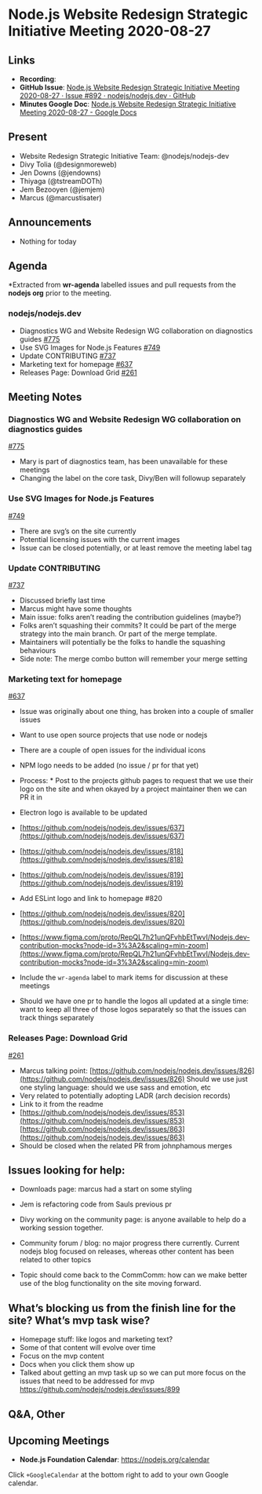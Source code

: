 # Node.js Website Redesign Strategic Initiative Meeting 2020-08-27

## Links

- **Recording**:
- **GitHub Issue**: [Node.js Website Redesign Strategic Initiative Meeting 2020-08-27 · Issue #892 · nodejs/nodejs.dev · GitHub](https://github.com/nodejs/nodejs.dev/issues/892)
- **Minutes Google Doc**: [Node.js Website Redesign Strategic Initiative Meeting 2020-08-27 - Google Docs](https://docs.google.com/document/d/1p8c7aK5f58ckg25wW-peREo5Duvm1EADzu0nbY92Mw4/edit)

## Present

- Website Redesign Strategic Initiative Team: @nodejs/nodejs-dev
- Divy Tolia (@designmoreweb)
- Jen Downs (@jendowns)
- Thiyaga (@tstreamDOTh)
- Jem Bezooyen (@jemjem)
- Marcus (@marcustisater)

## Announcements

- Nothing for today

## Agenda

\*Extracted from **wr-agenda** labelled issues and pull requests from the **nodejs org** prior to the meeting.

### nodejs/nodejs.dev

- Diagnostics WG and Website Redesign WG collaboration on diagnostics guides [#775](https://github.com/nodejs/nodejs.dev/issues/775)
- Use SVG Images for Node.js Features [#749](https://github.com/nodejs/nodejs.dev/pull/749)
- Update CONTRIBUTING [#737](https://github.com/nodejs/nodejs.dev/issues/737)
- Marketing text for homepage [#637](https://github.com/nodejs/nodejs.dev/issues/637)
- Releases Page: Download Grid [#261](https://github.com/nodejs/nodejs.dev/issues/261)

## Meeting Notes

### Diagnostics WG and Website Redesign WG collaboration on diagnostics guides

[#775](https://github.com/nodejs/nodejs.dev/issues/775)

- Mary is part of diagnostics team, has been unavailable for these meetings
- Changing the label on the core task, Divy/Ben will followup separately

### Use SVG Images for Node.js Features

[#749](https://github.com/nodejs/nodejs.dev/pull/749)

- There are svg’s on the site currently
- Potential licensing issues with the current images
- Issue can be closed potentially, or at least remove the meeting label tag

### Update CONTRIBUTING

[#737](https://github.com/nodejs/nodejs.dev/issues/737)

- Discussed briefly last time
- Marcus might have some thoughts
- Main issue: folks aren’t reading the contribution guidelines (maybe?)
- Folks aren’t squashing their commits? It could be part of the merge strategy into the main branch. Or part of the merge template.
- Maintainers will potentially be the folks to handle the squashing behaviours
- Side note: The merge combo button will remember your merge setting

### Marketing text for homepage

[#637](https://github.com/nodejs/nodejs.dev/issues/637)

- Issue was originally about one thing, has broken into a couple of smaller issues
- Want to use open source projects that use node or nodejs
- There are a couple of open issues for the individual icons
- NPM logo needs to be added (no issue / pr for that yet)
- Process: \* Post to the projects github pages to request that we use their logo on the site and when okayed by a project maintainer then we can PR it in

- Electron logo is available to be updated
- [https://github.com/nodejs/nodejs.dev/issues/637](https://github.com/nodejs/nodejs.dev/issues/637)
- [https://github.com/nodejs/nodejs.dev/issues/818](https://github.com/nodejs/nodejs.dev/issues/818)
- [https://github.com/nodejs/nodejs.dev/issues/819](https://github.com/nodejs/nodejs.dev/issues/819)

- Add ESLint logo and link to homepage #820
- [https://github.com/nodejs/nodejs.dev/issues/820](https://github.com/nodejs/nodejs.dev/issues/820)
- [https://www.figma.com/proto/RepQL7h21unQFvhbEtTwvI/Nodejs.dev-contribution-mocks?node-id=3%3A2&scaling=min-zoom](https://www.figma.com/proto/RepQL7h21unQFvhbEtTwvI/Nodejs.dev-contribution-mocks?node-id=3%3A2&scaling=min-zoom)
- Include the `wr-agenda` label to mark items for discussion at these meetings
- Should we have one pr to handle the logos all updated at a single time: want to keep all three of those logos separately so that the issues can track things separately

### Releases Page: Download Grid

[#261](https://github.com/nodejs/nodejs.dev/issues/261)

- Marcus talking point: [https://github.com/nodejs/nodejs.dev/issues/826](https://github.com/nodejs/nodejs.dev/issues/826)
  Should we use just one styling language: should we use sass and emotion, etc
- Very related to potentially adopting LADR (arch decision records)
- Link to it from the readme
- [https://github.com/nodejs/nodejs.dev/issues/853](https://github.com/nodejs/nodejs.dev/issues/853)
  [https://github.com/nodejs/nodejs.dev/issues/863](https://github.com/nodejs/nodejs.dev/issues/863)
- Should be closed when the related PR from johnphamous merges

## Issues looking for help:

- Downloads page: marcus had a start on some styling
- Jem is refactoring code from Sauls previous pr

- Divy working on the community page: is anyone available to help do a working session together.

- Community forum / blog: no major progress there currently. Current nodejs blog focused on releases, whereas other content has been related to other topics

- Topic should come back to the CommComm: how can we make better use of the blog functionality on the site moving forward.

## What’s blocking us from the finish line for the site? What’s mvp task wise?

- Homepage stuff: like logos and marketing text?
- Some of that content will evolve over time
- Focus on the mvp content
- Docs when you click them show up
- Talked about getting an mvp task up so we can put more focus on the issues that need to be addressed for mvp <https://github.com/nodejs/nodejs.dev/issues/899>

## Q&A, Other

## Upcoming Meetings

- **Node.js Foundation Calendar**: <https://nodejs.org/calendar>

Click `+GoogleCalendar` at the bottom right to add to your own Google calendar.
